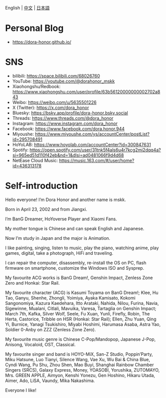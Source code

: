 English | [中文](README_CN.md) | [日本語](README_JP.md)

# Personal Blog
- https://dora-honor.github.io/

# SNS

* bilibili: https://space.bilibili.com/68026760
* YouTube: https://youtube.com/@dorahonor_mskk
* Xiaohongshu/Redbook: https://www.xiaohongshu.com/user/profile/63b56120000000002702a843
* Weibo: https://weibo.com/u/5635501226
* X (Twitter): https://x.com/dora_honor
* Bluesky: https://bsky.app/profile/dora-honor.bsky.social
* Threads: https://www.threads.com/@dora_honor
* Instagram: https://www.instagram.com/dora_honor
* Facebook: https://www.facebook.com/dora.honor.944
* Miyoushe: https://www.miyoushe.com/ys/accountCenter/postList?id=295708491
* HoYoLAB: https://www.hoyolab.com/accountCenter?id=300847631
* Spotify: https://open.spotify.com/user/31tnk5f4als6u4r7kcg2mj2dqq4a?si=965ed51d110f42eb&nd=1&dlsi=ad0481066f9d4d68
* NetEase Cloud Music: https://music.163.com/#/user/home?id=436313178

# Self-introduction

Hello everyone! I’m Dora Honor and another name is mskk.

Born in April 23, 2002 and from Jiangxi.

I’m BanG Dreamer, HoYoverse Player and Xiaomi Fans.

My mother tongue is Chinese and can speak English and Japanese.

Now I’m study in Japan and the major is Animation.

I like painting, singing, listen to music, play the piano, watching anime, play games, digital, take a photograph, HiFi and traveling.

I can repair the computer, disassembly, re-install the OS on PC, flash firmware on smartphone, customize the Windows ISO and Sysprep.

My favourite ACG works is BanG Dream!, Genshin Impact, Zenless Zone Zero and Honkai: Star Rail.

My favourite character (ACG) is Kasumi Toyama on BanG Dream!; Klee, Hu Tao, Ganyu, Shenhe, Zhongli, Yoimiya, Ayaka Kamisato, Kokomi Sangonomiya, Kazura Kaedehara, Itto Arataki, Nahida, Nilou, Furina, Navia, Sigewinne, Mualani, Citlali, Mavuika, Varesa, Tartaglia on Genshin Impact; March 7th, Kafka, Silver Wolf, Seele, Fu Xuan, Yunli, Firefly, Robin, The Herta, Castorice, Tribble on HSR (Honkai: Star Rail); Ellen, Zhu Yuan, Qing Yi, Burnice, Yanagi Tsukishiro, Miyabi Hoshimi, Harumasa Asaba, Astra Yao, Soldier 0-Anby on ZZZ (Zenless Zone Zero).

My favourite music genre is Chinese C-Pop/Mandopop, Japanese J-Pop, Anisong, Vocaloid, OST, Classical.

My favourite singer and band is HOYO-MiX, San-Z Studio, Poppin’Party, Miku Hatsune, Luo Tianyi, Silence Wang, Vae Xu, Wu Bai & China Blue, Cyndi Wang, Pu Shu, Zhou Shen, Mao Buyi, Shanghai Rainbow Chamber Singers (SRCS), Galaxy Express, Money, YOASOBI, Yorushika, ZUTOMAYO, Mrs. GREEN APPLE, Aimyon, Kenshi Yonezu, Gen Hoshino, Hikaru Utada, Aimer, Ado, LiSA, Vaundy, Mika Nakashima.

Everyone I like!
